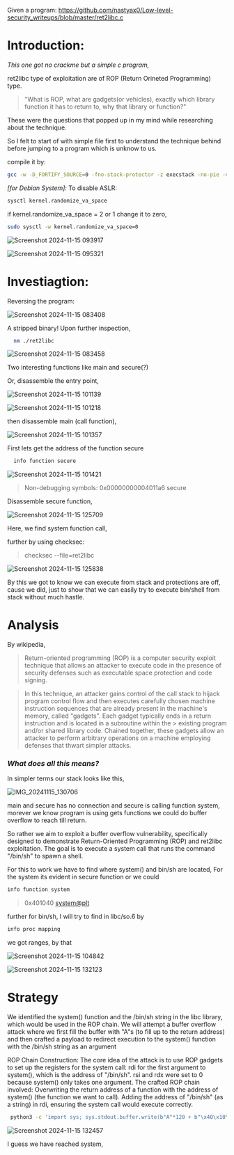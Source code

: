 
Given a program: https://github.com/nastyax0/Low-level-security_writeups/blob/master/ret2libc.c

# Introduction:
_This one got no crackme but a simple c program,_

ret2libc type of exploitation are of ROP (Return Orineted Programming) type.

> "What is ROP, what are gadgets(or vehicles), exactly which library function it has to return to, why that library or function?"

These were the questions that popped up in my mind while researching about the technique.

So I felt to start of with simple file first to understand the technique behind before jumping to a program which is unknow to us.

compile it by:  
```bash
gcc -w -D_FORTIFY_SOURCE=0 -fno-stack-protector -z execstack -no-pie -o ret2libc ret2libc.c
```

_[for Debian System]:_
To disable ASLR:

```bash
sysctl kernel.randomize_va_space
```
if kernel.randomize_va_space = 2 or 1 change it to zero,

```bash
sudo sysctl -w kernel.randomize_va_space=0
```

![Screenshot 2024-11-15 093917](https://github.com/user-attachments/assets/c4916221-aabc-4062-b5de-d21a0b4e2c82)

![Screenshot 2024-11-15 095321](https://github.com/user-attachments/assets/29a8a9a7-2a27-4d9a-8e1e-c5b9b62ac4c1)

# Investiagtion:

Reversing the program:

![Screenshot 2024-11-15 083408](https://github.com/user-attachments/assets/eabe4088-6b68-465c-8bed-03b8c3a8862f)

A stripped binary!
Upon further inspection,

```sh
  nm ./ret2libc
```

![Screenshot 2024-11-15 083458](https://github.com/user-attachments/assets/eb25c635-84cc-42c5-9496-f15a134d500e)

Two interesting functions like main and secure(?)

Or, disassemble the entry point,

![Screenshot 2024-11-15 101139](https://github.com/user-attachments/assets/4766a3da-f145-4dd9-8b66-6addfb609795)

![Screenshot 2024-11-15 101218](https://github.com/user-attachments/assets/f78073ab-ce38-4f42-86b8-9dfddb139ce3)

then disassemble main (call function),
 
![Screenshot 2024-11-15 101357](https://github.com/user-attachments/assets/e5ecb2ab-11b0-4504-8ae6-f24d345c933d)

First lets get the address of the function secure

```sh
  info function secure
```
![Screenshot 2024-11-15 101421](https://github.com/user-attachments/assets/fd40cc18-59c9-4c2b-a1cf-1f941babbc3e)
>Non-debugging symbols:
>0x00000000004011a6  secure

Disassemble secure function,

![Screenshot 2024-11-15 125709](https://github.com/user-attachments/assets/692c9322-6cc6-489e-b098-50caba6f1da7)

Here, we find system function call, 

further by using checksec:
> checksec --file=ret2libc

![Screenshot 2024-11-15 125838](https://github.com/user-attachments/assets/461a803d-6bd3-4b19-9419-97ed010a92c4)

By this we got to know we can execute from stack and protections are off, cause we did, just to show that we can easily try to execute bin/shell from stack without much hastle.

# Analysis
By wikipedia, 
> Return-oriented programming (ROP) is a computer security exploit technique that allows an attacker to execute code in the presence of security defenses
> such as executable space protection and code signing.

> In this technique, an attacker gains control of the call stack to hijack program control flow and then executes carefully chosen machine instruction sequences 
> that are already present in the machine's memory, called "gadgets". Each gadget typically ends in a return instruction and is located in a subroutine within the > existing program and/or shared library code. Chained together, these gadgets allow an attacker to perform arbitrary operations on a machine employing
> defenses that thwart simpler attacks.

### _What does all this means?_
In simpler terms our stack looks like this,

![IMG_20241115_130706](https://github.com/user-attachments/assets/e49220e0-58d4-4963-b903-dc0681d1162f)

main and secure has no connection and secure is calling function system, morever we know program is using gets functions we could do buffer overflow to reach till return.

So rather we aim to exploit a buffer overflow vulnerability, specifically designed to demonstrate Return-Oriented Programming (ROP) and ret2libc exploitation. The goal is to execute a system call that runs the command "/bin/sh" to spawn a shell.

For this to work we have to find where system() and bin/sh are located,
For the system its evident in secure function or we could 

```bash
info function system
```

> 0x401040 <system@plt>

further for bin/sh, I will try to find in libc/so.6
by 
```bash
info proc mapping
```
we got ranges, by that

![Screenshot 2024-11-15 104842](https://github.com/user-attachments/assets/81131039-6722-4a91-b595-dcf25aa76893)

![Screenshot 2024-11-15 132123](https://github.com/user-attachments/assets/5ea61e51-ba17-4bcb-86c7-06d41fcefc40)


# Strategy
We identified the system() function and the /bin/sh string in the libc library, which would be used in the ROP chain.
We will attempt a buffer overflow attack where we first fill the buffer with "A"s (to fill up to the return address) and then crafted a payload to redirect execution to the system() function with the /bin/sh string as an argument

ROP Chain Construction:
The core idea of the attack is to use ROP gadgets to set up the registers for the system call:
rdi for the first argument to system(), which is the address of "/bin/sh".
rsi and rdx were set to 0 because system() only takes one argument.
The crafted ROP chain involved:
Overwriting the return address of a function with the address of system() (the function we want to call).
Adding the address of "/bin/sh" (as a string) in rdi, ensuring the system call would execute correctly.

```bash
 python3 -c 'import sys; sys.stdout.buffer.write(b"A"*120 + b"\x40\x10\x40\x00\x00\x00\x00\x00" + b"\x31\xf6\x7f\xf6\x00\x00\x00\x00")' > payload.bin
```

![Screenshot 2024-11-15 132457](https://github.com/user-attachments/assets/9ad5120c-8823-40e8-b6b6-6ab21d86b986)

I guess we have reached system, 










